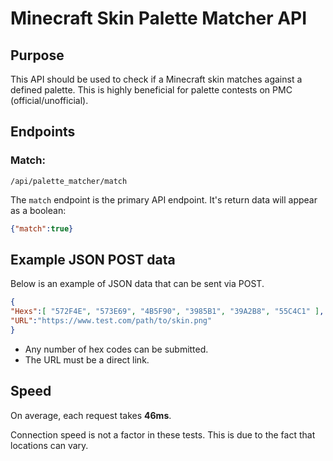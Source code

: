 # Minecraft Skin Palette Matcher API

## Purpose
This API should be used to check if a Minecraft skin matches against a defined palette. This is highly beneficial for palette contests on PMC (official/unofficial).

## Endpoints

### Match: 
`/api/palette_matcher/match`

The `match` endpoint is the primary API endpoint. It's return data will appear as a boolean:
```json
{"match":true}
```


## Example JSON POST data
Below is an example of JSON data that can be sent via POST.
```json
{
"Hexs":[ "572F4E", "573E69", "4B5F90", "3985B1", "39A2B8", "55C4C1" ],
"URL":"https://www.test.com/path/to/skin.png"
}   
```
- Any number of hex codes can be submitted.
- The URL must be a direct link.


## Speed
On average, each request takes **46ms**.

Connection speed is not a factor in these tests. This is due to the fact that locations can vary.

